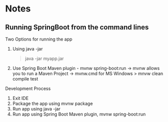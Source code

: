 # Notes 
## Running SpringBoot from the command lines

Two Options for running the app 
1. Using java -jar
   > java -jar myapp.jar
2. Use Spring Boot Maven plugin - mvnw spring-boot:run
   -> mvnw allows you to run a Maven Project
   -> mvnw.cmd for MS Windows
             > mnvw clean compile test
   
Development Process
1. Exit IDE
2. Package the app using mvnw package
3. Run app using java -jar
4. Run app using Spring Boot Maven plugin, mvnw spring-boot:run
   

   

